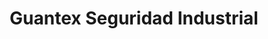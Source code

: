 ---
title: "Guantex Seguridad Industrial"
url: /polcos/guantex-seguridad-industrial/
shop: general
---